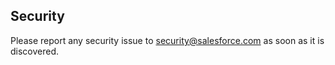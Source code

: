 ## Security

Please report any security issue to [security@salesforce.com](mailto:security@salesforce.com)
as soon as it is discovered.
